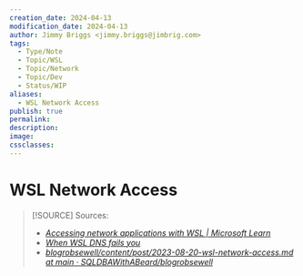 ```yaml
---
creation_date: 2024-04-13
modification_date: 2024-04-13
author: Jimmy Briggs <jimmy.briggs@jimbrig.com>
tags:
  - Type/Note
  - Topic/WSL
  - Topic/Network
  - Topic/Dev
  - Status/WIP
aliases:
  - WSL Network Access
publish: true
permalink:
description:
image:
cssclasses:
---
```


# WSL Network Access

> [!SOURCE] Sources:
> - *[Accessing network applications with WSL | Microsoft Learn](https://learn.microsoft.com/en-us/windows/wsl/networking)*
> - *[When WSL DNS fails you](https://blog.robsewell.com/blog/when-wsl-dns-fails-you/)*
> - *[blogrobsewell/content/post/2023-08-20-wsl-network-access.md at main · SQLDBAWithABeard/blogrobsewell](https://github.com/SQLDBAWithABeard/blogrobsewell/blob/main/content/post/2023-08-20-wsl-network-access.md)*
